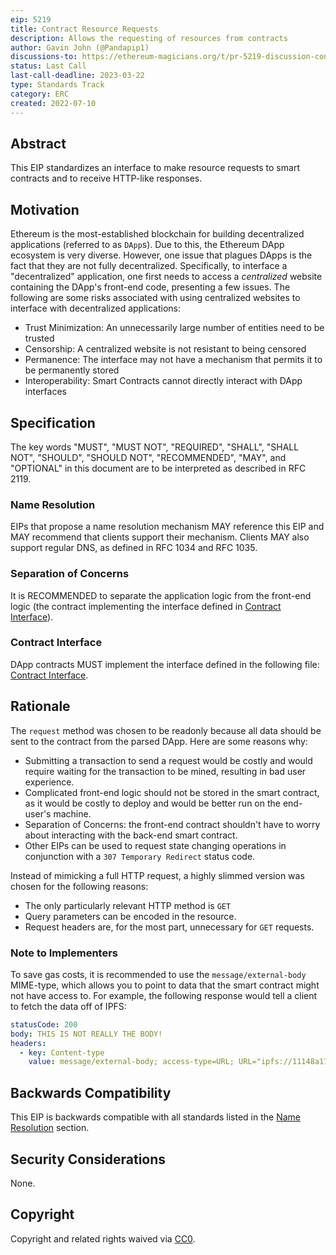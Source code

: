 ```yaml
---
eip: 5219
title: Contract Resource Requests
description: Allows the requesting of resources from contracts
author: Gavin John (@Pandapip1)
discussions-to: https://ethereum-magicians.org/t/pr-5219-discussion-contract-rest/9907
status: Last Call
last-call-deadline: 2023-03-22
type: Standards Track
category: ERC
created: 2022-07-10
---
```


## Abstract

This EIP standardizes an interface to make resource requests to smart contracts and to receive HTTP-like responses.

## Motivation

Ethereum is the most-established blockchain for building decentralized applications (referred to as `DApp`s). Due to this, the Ethereum DApp ecosystem is very diverse. However, one issue that plagues DApps is the fact that they are not fully decentralized. Specifically, to interface a "decentralized" application, one first needs to access a *centralized* website containing the DApp's front-end code, presenting a few issues. The following are some risks associated with using centralized websites to interface with decentralized applications:

- Trust Minimization: An unnecessarily large number of entities need to be trusted
- Censorship: A centralized website is not resistant to being censored
- Permanence: The interface may not have a mechanism that permits it to be permanently stored
- Interoperability: Smart Contracts cannot directly interact with DApp interfaces
  
## Specification

The key words "MUST", "MUST NOT", "REQUIRED", "SHALL", "SHALL NOT", "SHOULD", "SHOULD NOT", "RECOMMENDED", "MAY", and "OPTIONAL" in this document are to be interpreted as described in RFC 2119.

### Name Resolution

EIPs that propose a name resolution mechanism MAY reference this EIP and MAY recommend that clients support their mechanism. Clients MAY also support regular DNS, as defined in RFC 1034 and RFC 1035.

### Separation of Concerns

It is RECOMMENDED to separate the application logic from the front-end logic (the contract implementing the interface defined in [Contract Interface](#contract-interface)).

### Contract Interface

DApp contracts MUST implement the interface defined in the following file: [Contract Interface](../assets/eip-5219/IDecentralizedApp.sol).

## Rationale

The `request` method was chosen to be readonly because all data should be sent to the contract from the parsed DApp. Here are some reasons why:

- Submitting a transaction to send a request would be costly and would require waiting for the transaction to be mined, resulting in bad user experience.
- Complicated front-end logic should not be stored in the smart contract, as it would be costly to deploy and would be better run on the end-user's machine.
- Separation of Concerns: the front-end contract shouldn't have to worry about interacting with the back-end smart contract.
- Other EIPs can be used to request state changing operations in conjunction with a `307 Temporary Redirect` status code.

Instead of mimicking a full HTTP request, a highly slimmed version was chosen for the following reasons:

- The only particularly relevant HTTP method is `GET`
- Query parameters can be encoded in the resource.
- Request headers are, for the most part, unnecessary for `GET` requests.

### Note to Implementers

To save gas costs, it is recommended to use the `message/external-body` MIME-type, which allows you to point to data that the smart contract might not have access to. For example, the following response would tell a client to fetch the data off of IPFS:

```yaml
statusCode: 200
body: THIS IS NOT REALLY THE BODY!
headers:
  - key: Content-type
    value: message/external-body; access-type=URL; URL="ipfs://11148a173fd3e32c0fa78b90fe42d305f202244e2739"
```

## Backwards Compatibility

This EIP is backwards compatible with all standards listed in the [Name Resolution](#name-resolution) section.

## Security Considerations

None.

## Copyright

Copyright and related rights waived via [CC0](../LICENSE.md).
